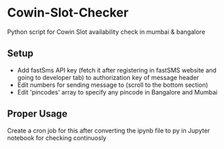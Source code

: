 # Cowin-Slot-Checker
Python script for Cowin Slot availability check in mumbai & bangalore
## Setup
 - Add fastSms API key (fetch it after registering in fastSMS website and going to developer tab) to authorization key of message header
 - Edit numbers for sending message to (scroll to the bottom section)
 - Edit 'pincodes' array to specify any pincode in Bangalore and Mumbai

## Proper Usage 
Create a cron job for this after converting the ipynb file to py in Jupyter notebook for checking continuosly
